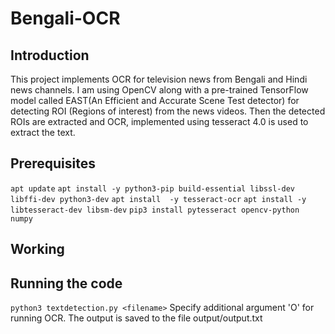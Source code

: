 # Bengali-OCR
## Introduction

This project implements OCR for television news from Bengali and Hindi news channels. I am using OpenCV along with a pre-trained TensorFlow model called EAST(An Efficient and Accurate Scene Test detector) for detecting ROI (Regions of interest) from the news videos.
Then the detected ROIs are extracted and OCR, implemented using tesseract 4.0 is used to extract the text.
 
## Prerequisites

`apt update`
`apt install -y python3-pip build-essential libssl-dev` `libffi-dev python3-dev`
`apt install  -y tesseract-ocr`
`apt install -y libtesseract-dev libsm-dev`
`pip3 install pytesseract opencv-python numpy`

## Working



## Running the code

`python3 textdetection.py <filename>`
Specify additional argument 'O' for running OCR.
The output is saved to the file output/output.txt
